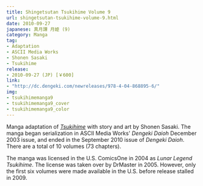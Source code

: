 ```yaml
---
title: Shingetsutan Tsukihime Volume 9
url: shingetsutan-tsukihime-volume-9.html
date: 2010-09-27
japanese: 真月譚 月姫 (9)
category: Manga
tag:
- Adaptation
- ASCII Media Works
- Shonen Sasaki
- Tsukihime
release:
- 2010-09-27 (JP) [￥600]
link:
- "http://dc.dengeki.com/newreleases/978-4-04-868895-6/"
img:
- tsukihimemanga9
- tsukihimemanga9_cover
- tsukihimemanga9_color
---
```


Manga adaptation of [*Tsukihime*](tsukihime.html) with story and art by Shonen Sasaki. The manga began serialization in ASCII Media Works' *Dengeki Daioh* December 2003 issue, and ended in the September 2010 issue of *Dengeki Daioh*. There are a total of 10 volumes (73 chapters).

The manga was licensed in the U.S. ComicsOne in 2004 as *Lunar Legend Tsukihime*. The license was taken over by DrMaster in 2005. However, only the first six volumes were made available in the U.S. before release stalled in 2009.